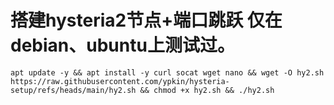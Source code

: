 # 搭建hysteria2节点+端口跳跃 仅在debian、ubuntu上测试过。

```
apt update -y && apt install -y curl socat wget nano && wget -O hy2.sh https://raw.githubusercontent.com/ypkin/hysteria-setup/refs/heads/main/hy2.sh && chmod +x hy2.sh && ./hy2.sh
```
